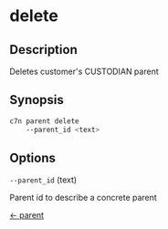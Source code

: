# delete

## Description

Deletes customer's CUSTODIAN parent

## Synopsis

```bash
c7n parent delete
    --parent_id <text>
```

## Options

`--parent_id` (text) 

Parent id to describe a concrete parent


[← parent](./index.md)